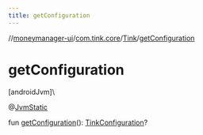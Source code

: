 ```yaml
---
title: getConfiguration
---
```

//[moneymanager-ui](../../../index.html)/[com.tink.core](../index.html)/[Tink](index.html)/[getConfiguration](get-configuration.html)



# getConfiguration



[androidJvm]\




@[JvmStatic](https://kotlinlang.org/api/latest/jvm/stdlib/kotlin.jvm/-jvm-static/index.html)



fun [getConfiguration](get-configuration.html)(): [TinkConfiguration](../../com.tink.service.network/-tink-configuration/index.html)?




